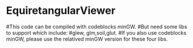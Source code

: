 # EquiretangularViewer
#This code can be compiled with codeblocks minGW.
#But need some libs to support which include:
#glew, glm,soil,glut.
#If you also use codeblocks minGW, please use the relatived minGW version for these four libs.
